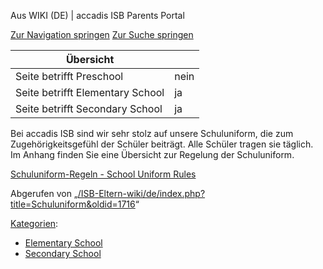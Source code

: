 Aus WIKI (DE) | accadis ISB Parents Portal

[Zur Navigation springen](/ISB-Eltern-wiki/de/Schuluniform#mw-head) [Zur Suche springen](/ISB-Eltern-wiki/de/Schuluniform#searchInput)

| Übersicht | |
| --- | --- |
| Seite betrifft Preschool | nein |
| Seite betrifft Elementary School | ja |
| Seite betrifft Secondary School | ja |

Bei accadis ISB sind wir sehr stolz auf unsere Schuluniform, die zum Zugehörigkeitsgefühl der Schüler beiträgt. Alle Schüler tragen sie täglich. Im Anhang finden Sie eine Übersicht zur Regelung der Schuluniform.

[Schuluniform-Regeln - School Uniform Rules](/ISB-Eltern-wiki/de/Datei:Schuluniform-Regeln_-_School_Uniform_Rules.pdf "Datei:Schuluniform-Regeln - School Uniform Rules.pdf")

Abgerufen von „[/ISB-Eltern-wiki/de/index.php?title=Schuluniform&oldid=1716](/ISB-Eltern-wiki/de/index.php?title=Schuluniform&oldid=1716)“

[Kategorien](/ISB-Eltern-wiki/de/Spezial:Kategorien "Spezial:Kategorien"):

-   [Elementary School](/ISB-Eltern-wiki/de/Kategorie:Elementary_School "Kategorie:Elementary School")
-   [Secondary School](/ISB-Eltern-wiki/de/Kategorie:Secondary_School "Kategorie:Secondary School")